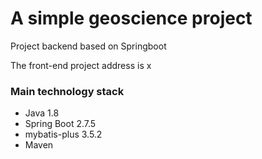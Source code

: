 # A simple geoscience project
Project backend based on Springboot

The front-end project address is x
### Main technology stack
- Java 1.8
- Spring Boot 2.7.5
- mybatis-plus 3.5.2
- Maven
